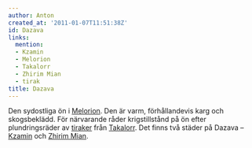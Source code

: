 ```yaml
---
author: Anton
created_at: '2011-01-07T11:51:38Z'
id: Dazava
links:
  mention:
  - Kzamin
  - Melorion
  - Takalorr
  - Zhirim Mian
  - tirak
title: Dazava
---
```


Den sydostliga ön i [Melorion]. Den är varm, förhållandevis karg och skogsbeklädd. För närvarande
råder krigstillstånd på ön efter plundringsräder av [tiraker] från [Takalorr]. Det finns två städer
på Dazava – [Kzamin] och [Zhirim Mian].

  [Melorion]: Melorion
  [tiraker]: tirak
  [Takalorr]: Takalorr
  [Kzamin]: Kzamin
  [Zhirim Mian]: Zhirim_Mian
